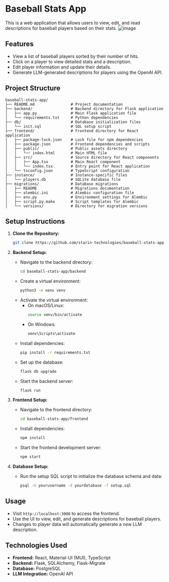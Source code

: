 # Baseball Stats App

This is a web application that allows users to view, edit, and read descriptions for baseball players based on their stats.
![image](https://github.com/user-attachments/assets/cea56d33-0664-4a6a-ab0e-6d6d142c88c8)

## Features

- View a list of baseball players sorted by their number of hits.
- Click on a player to view detailed stats and a description.
- Edit player information and update their details.
- Generate LLM-generated descriptions for players using the OpenAI API.

## Project Structure
```
baseball-stats-app/
├── README.md                # Project documentation
├── backend/                 # Backend directory for Flask application
│   ├── app.py               # Main Flask application file
│   └── requirements.txt     # Python dependencies
├── db/                      # Database initialization files
│   └── init.sql             # SQL setup script
├── frontend/                # Frontend directory for React application
│   ├── package-lock.json    # Lock file for npm dependencies
│   ├── package.json         # Frontend dependencies and scripts
│   ├── public/              # Public assets directory
│   │   └── index.html       # Main HTML file
│   ├── src/                 # Source directory for React components
│   │   ├── App.tsx          # Main React component
│   │   └── index.tsx        # Entry point for React application
│   └── tsconfig.json        # TypeScript configuration
├── instance/                # Instance-specific files
│   └── players.db           # SQLite database file
├── migrations/              # Database migrations
│   ├── README               # Migrations documentation
│   ├── alembic.ini          # Alembic configuration file
│   ├── env.py               # Environment settings for Alembic
│   ├── script.py.mako       # Script templates for Alembic
│   └── versions/            # Directory for migration versions
```

## Setup Instructions

1. **Clone the Repository:**
   ```bash
   git clone https://github.com/starin-technologies/baseball-stats-app.git
   ```

2. **Backend Setup:**
   - Navigate to the backend directory:
     ```bash
     cd baseball-stats-app/backend
     ```
   - Create a virtual environment:
     ```bash
     python3 -m venv venv
     ```
   - Activate the virtual environment:
     - On macOS/Linux:
       ```bash
       source venv/bin/activate
       ```
     - On Windows:
       ```bash
       venv\Scripts\activate
       ```
   - Install dependencies:
     ```bash
     pip install -r requirements.txt
     ```
   - Set up the database:
     ```bash
     flask db upgrade
     ```
   - Start the backend server:
     ```bash
     flask run
     ```

3. **Frontend Setup:**
   - Navigate to the frontend directory:
     ```bash
     cd baseball-stats-app/frontend
     ```
   - Install dependencies:
     ```bash
     npm install
     ```
   - Start the frontend development server:
     ```bash
     npm start
     ```

4. **Database Setup:**
   - Run the setup SQL script to initialize the database schema and data:
     ```bash
     psql -U yourusername -d yourdatabase -f setup.sql
     ```

## Usage

- Visit `http://localhost:3000` to access the frontend.
- Use the UI to view, edit, and generate descriptions for baseball players.
- Changes to player data will automatically generate a new LLM description.

## Technologies Used

- **Frontend:** React, Material-UI (MUI), TypeScript
- **Backend:** Flask, SQLAlchemy, Flask-Migrate
- **Database:** PostgreSQL
- **LLM Integration:** OpenAI API

